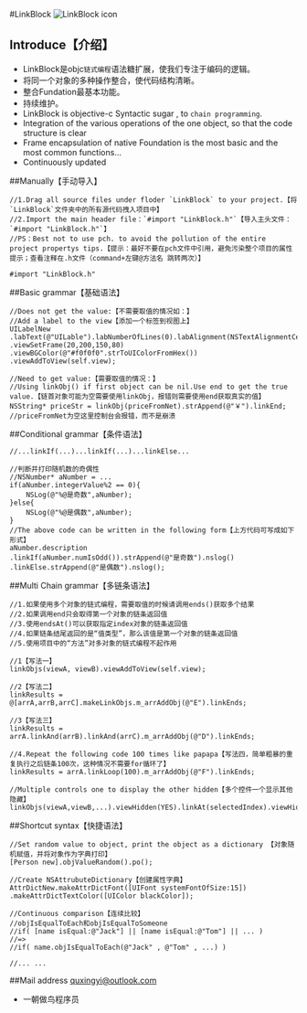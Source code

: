 #LinkBlock
![LinkBlock icon](http://ico.ooopic.com/ajax/iconpng/?id=98399.png)

## Introduce【介绍】
* LinkBlock是objc`链式编程`语法糖扩展，使我们专注于编码的逻辑。
* 将同一个对象的多种操作整合，使代码结构清晰。
* 整合Fundation最基本功能。
* 持续维护。
* LinkBlock is objective-c Syntactic sugar , to `chain programming`.
* Integration of the various operations of the one object, so that the code structure is clear
* Frame encapsulation of native Foundation is the most basic and the most common functions...
* Continuously updated

##Manually【手动导入】
```objc
//1.Drag all source files under floder `LinkBlock` to your project.【将`LinkBlock`文件夹中的所有源代码拽入项目中】
//2.Import the main header file：`#import "LinkBlock.h"`【导入主头文件：`#import "LinkBlock.h"`】
//PS：Best not to use pch. to avoid the pollution of the entire project propertys tips.【提示：最好不要在pch文件中引用，避免污染整个项目的属性提示；查看注释在.h文件（command+左键@方法名 跳转两次）】

#import "LinkBlock.h"
```
##Basic grammar【基础语法】
```objc
//Does not get the value:【不需要取值的情况如：】
//Add a label to the view【添加一个标签到视图上】
UILabelNew
.labText(@"UILable").labNumberOfLines(0).labAlignment(NSTextAlignmentCenter)
.viewSetFrame(20,200,150,80)
.viewBGColor(@"#f0f0f0".strToUIColorFromHex())
.viewAddToView(self.view);

//Need to get value:【需要取值的情况：】
//Using linkObj() if first object can be nil.Use end to get the true value.【链首对象可能为空需要使用linkObj，报错则需要使用end获取真实的值】
NSString* priceStr = linkObj(priceFromNet).strAppend(@"￥").linkEnd;
//priceFromNet为空这里控制台会报错，而不是崩溃
```

##Conditional grammar【条件语法】
```objc
//...linkIf(...)...linkIf(...)...linkElse...

//判断并打印随机数的奇偶性
//NSNumber* aNumber = ...
if(aNumber.integerValue%2 == 0){
    NSLog(@"%@是奇数",aNumber);
}else{
    NSLog(@"%@是偶数",aNumber);
}
//The above code can be written in the following form【上方代码可写成如下形式】
aNumber.description
.linkIf(aNumber.numIsOdd()).strAppend(@"是奇数").nslog()
.linkElse.strAppend(@"是偶数").nslog();
```

##Multi Chain grammar【多链条语法】
```objc
//1.如果使用多个对象的链式编程，需要取值的时候请调用ends()获取多个结果
//2.如果调用end只会取得第一个对象的链条返回值
//3.使用endsAt()可以获取指定index对象的链条返回值
//4.如果链条结尾返回的是“值类型”，那么该值是第一个对象的链条返回值
//5.使用项目中的“方法”对多对象的链式编程不起作用

//1【写法一】
linkObjs(viewA, viewB).viewAddToView(self.view);

//2【写法二】
linkResults = @[arrA,arrB,arrC].makeLinkObjs.m_arrAddObj(@"E").linkEnds;

//3【写法三】
linkResults = arrA.linkAnd(arrB).linkAnd(arrC).m_arrAddObj(@"D").linkEnds;

//4.Repeat the following code 100 times like papapa【写法四，简单粗暴的重复执行之后链条100次，这种情况不需要for循环了】
linkResults = arrA.linkLoop(100).m_arrAddObj(@"F").linkEnds;

//Multiple controls one to display the other hidden【多个控件一个显示其他隐藏】
linkObjs(viewA,viewB,...).viewHidden(YES).linkAt(selectedIndex).viewHidden(NO);
```

##Shortcut syntax【快捷语法】
```objc
//Set random value to object, print the object as a dictionary 【对象随机赋值，并将对象作为字典打印】
[Person new].objValueRandom().po();

//Create NSAttrubuteDictionary【创建属性字典】
AttrDictNew.makeAttrDictFont([UIFont systemFontOfSize:15])
.makeAttrDictTextColor([UIColor blackColor]);

//Continuous comparison【连续比较】
//objIsEqualToEach和objIsEqualToSomeone
//if( [name isEqual:@"Jack"] || [name isEqual:@"Tom"] || ... )
//=>
//if( name.objIsEqualToEach(@"Jack" , @"Tom" , ...) )

//... ...
```

##Mail address quxingyi@outlook.com
* 一朝做鸟程序员
